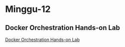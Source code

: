 # Minggu-12
## 	Docker Orchestration Hands-on Lab

[Docker Orchestration Hands-on Lab](docker-orchestration-hol.md)
